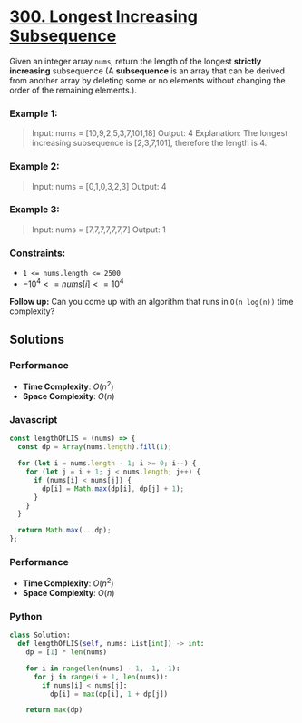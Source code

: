 # [300. Longest Increasing Subsequence](https://leetcode.com/problems/longest-increasing-subsequence/description/)

Given an integer array `nums`, return the length of the longest **strictly increasing** subsequence (A **subsequence** is an array that can be derived from another array by deleting some or no elements without changing the order of the remaining elements.).


### Example 1:
> Input: nums = [10,9,2,5,3,7,101,18]
> Output: 4
> Explanation: The longest increasing subsequence is [2,3,7,101], therefore the length is 4.


### Example 2:
> Input: nums = [0,1,0,3,2,3]
> Output: 4


### Example 3:
> Input: nums = [7,7,7,7,7,7,7]
> Output: 1
 

### Constraints:
- `1 <= nums.length <= 2500`
- $-10^{4} <= nums[i] <= 10^{4}$
 

**Follow up:** Can you come up with an algorithm that runs in `O(n log(n))` time complexity?


## Solutions

### Performance

- **Time Complexity**: $O(n^{2})$
- **Space Complexity**: $O(n)$

### Javascript
```javascript
const lengthOfLIS = (nums) => {
  const dp = Array(nums.length).fill(1);

  for (let i = nums.length - 1; i >= 0; i--) {
    for (let j = i + 1; j < nums.length; j++) {
      if (nums[i] < nums[j]) {
        dp[i] = Math.max(dp[i], dp[j] + 1);
      }
    }
  }

  return Math.max(...dp);
};
```

### Performance

- **Time Complexity**: $O(n^{2})$
- **Space Complexity**: $O(n)$

### Python
```python
class Solution:
  def lengthOfLIS(self, nums: List[int]) -> int:
    dp = [1] * len(nums)

    for i in range(len(nums) - 1, -1, -1):
      for j in range(i + 1, len(nums)):
        if nums[i] < nums[j]:
          dp[i] = max(dp[i], 1 + dp[j])

    return max(dp)
```